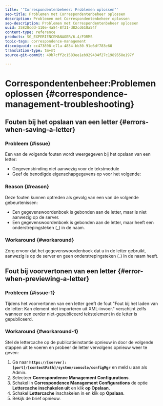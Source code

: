 ```yaml
---
title: '"Correspondentenbeheer: Problemen oplossen"'
seo-title: Problemen met Correspondentenbeheer oplossen
description: Problemen met Correspondentenbeheer oplossen
seo-description: Problemen met Correspondentenbeheer oplossen
uuid: 25828cdd-110e-4a84-8f31-d82cd610a54f
content-type: reference
products: SG_EXPERIENCEMANAGER/6.4/FORMS
topic-tags: correspondence-management
discoiquuid: cc473808-e71a-4834-bb30-91e6df783e60
translation-type: tm+mt
source-git-commit: 49b7cff2c1583ee1eb929434f27c1989558e197f

---
```



# Correspondentenbeheer:Problemen oplossen {#correspondence-management-troubleshooting}

## Fouten bij het opslaan van een letter {#errors-when-saving-a-letter}

### Probleem {#issue}

Een van de volgende fouten wordt weergegeven bij het opslaan van een letter:

* Gegevensbinding niet aanwezig voor de tekstmodule
* Geef de benodigde eigenschapgegevens op voor het volgende:

### Reason {#reason}

Deze fouten kunnen optreden als gevolg van een van de volgende gebeurtenissen:

* Een gegevenswoordenboek is gebonden aan de letter, maar is niet aanwezig op de server.
* Een gegevenswoordenboek is gebonden aan de letter, maar heeft een onderstrepingsteken (_) in de naam.

### Workaround {#workaround}

Zorg ervoor dat het gegevenswoordenboek dat u in de letter gebruikt, aanwezig is op de server en geen onderstrepingsteken (_) in de naam heeft.

## Fout bij voorvertonen van een letter {#error-when-previewing-a-letter}

### Probleem {#issue-1}

Tijdens het voorvertonen van een letter geeft de fout &quot;Fout bij het laden van de letter: Kan element niet importeren uit XML-invoer.&quot; verschijnt zelfs wanneer een eerder niet-gepubliceerd tekstelement in de letter is gepubliceerd.

### Workaround {#workaround-1}

Stel de lettercache op de publicatieinstantie opnieuw in door de volgende stappen uit te voeren en probeer de letter vervolgens opnieuw weer te geven:

1. Ga naar **`https://[server]:[port]/[contextPath]/system/console/configMgr`** en meld u aan als Admin.
1. Selecteer **Correspondence Management Configurations**.
1. Schakel in **Correspondence Management Configurations** de optie **Lettercache inschakelen uit** en klik **op Opslaan.**
1. Schakel **Lettercache** inschakelen in en klik op **Opslaan**.
1. Bekijk de brief opnieuw.

